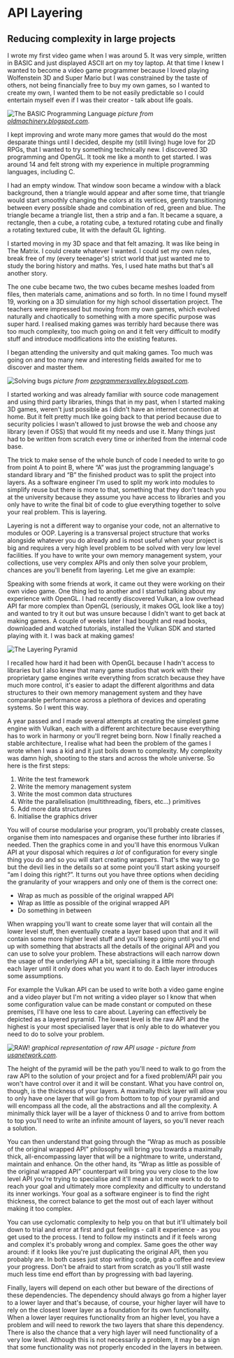 # API Layering
## Reducing complexity in large projects

I wrote my first video game when I was around 5. It was very simple, written in BASIC and just displayed
ASCII art on my toy laptop. At that time I knew I wanted to become a video game programmer because I loved
playing Wolfenstein 3D and Super Mario but I was constrained by the taste of others, not being financially
free to buy my own games, so I wanted to create my own, I wanted them to be not easily predictable so I
could entertain myself even if I was their creator - talk about life goals.

![The BASIC Programming Language](../../assets/posts/2020/basic-interpreter.png)
*picture from [oldmachinery.blogspot.com](https://oldmachinery.blogspot.com/2014/11/basic-interpreter.html).*

I kept improving and wrote many more games that would do the most desparate things until I decided,
despite my (still living) huge love for 2D RPGs, that I wanted to try something technically new.
I discovered 3D programming and OpenGL. It took me like a month to get started. I was around 14 and
felt strong with my experience in multiple programming languages, including C.

I had an empty window.
That window soon became a window with a black background, then a triangle would appear and after some
time, that triangle would start smoothly changing the colors at its vertices, gently transitioning between
every possible shade and combination of red, green and blue. The triangle became a triangle list, then
a strip and a fan. It became a square, a rectangle, then a cube, a rotating cube, a textured rotating
cube and finally a rotating textured cube, lit with the default GL lighting.

I started moving in my 3D
space and that felt amazing. It was like being in The Matrix. I could create whatever I wanted. I could
set my own rules, break free of my (every teenager's) strict world that just wanted me to study the boring
history and maths. Yes, I used hate maths but that's all another story.

The one cube became two, the two cubes became meshes loaded from files, then materials came,
animations and so forth. In no time I found myself 19, working on a 3D simulation for my high school
dissertation project. The teachers were impressed but moving from my own games, which evolved naturally
and chaotically to something with a more specific purpose was super hard. I realised making games was
terribly hard because there was too much complexity, too much going on and it felt very difficult to
modify stuff and introduce modifications into the existing features.

I began attending the university and quit making games. Too much was going on and too many new and
interesting fields awaited for me to discover and master them.

![Solving bugs](../../assets/posts/2020/solving-bugs.jpg)
*picture from [programmersvalley.blogspot.com](http://programmersvalley.blogspot.com/2014/04/best-famous-programming-memes.html).*

I started working and was already familiar with source code management and using third party libraries,
things that in my past, when I started making 3D games, weren't just possible as I didn't have an internet
connection at home. But it felt pretty much like going back to that period because due to security policies I wasn't allowed to just browse the web and choose any library (even if
OSS) that would fit my needs and use it. Many things just had to be written from scratch every time or
inherited from the internal code base.

The trick to make sense of the whole bunch of code I needed to
write to go from point A to point B, where &#x201c;A&#x201d; was just the programming language's standard library and &#x201c;B&#x201d;
the finished product was to split the project into layers. As a software engineer I'm used to split my
work into modules to simplify reuse but there is more to that, something that they don't teach you at
the university because they assume you have access to libraries and you only have to write the final bit
of code to glue everything together to solve your real problem. This is layering.

Layering is not a different way to organise your code, not an alternative to modules or OOP. Layering is
a transversal project structure that works alongside whatever you do already and is most useful when
your project is big and requires a very high level problem to be solved with very low level facilities. If you have to write your own memory
management system, your collections, use very complex APIs and only then solve your problem, chances are
you'll benefit from layering. Let me give an example:

Speaking with some friends at work, it came out they were working on their own video game. One thing
led to another and I started talking about my experience with OpenGL. I had recently discovered Vulkan,
a low overhead API far more complex than OpenGL (seriously, it makes OGL look like a toy) and wanted
to try it out but was unsure because I didn't want to get back at making games. A couple of weeks later
I had bought and read books, downloaded and watched tutorials, installed the Vulkan SDK and started
playing with it. I was back at making games!

![The Layering Pyramid](../../assets/posts/2020/layering-pyramid.svg)

I recalled how hard it had been with OpenGL because I hadn't
access to libraries but I also knew that many game studios that work with their proprietary game
engines write everything from scratch because they have much more control, it's easier to adapt the different
algorithms and data structures to their own memory management system and they have comparable performance
across a plethora of devices and operating systems. So I went this way.

A year passed and I made several attempts at creating the simplest game engine with Vulkan, each
with a different architecture because everything has to work in harmony or you'll regret being born. Now
I finally reached a stable architecture, I realise what had been the problem of the games I wrote when I
was a kid and it just boils down to complexity. My complexity was damn high, shooting to the stars and
across the whole universe. So here is the first steps:

1. Write the test framework
2. Write the memory management system
3. Write the most common data structures
4. Write the parallelisation (multithreading, fibers, etc...) primitives
5. Add more data structures
6. Initialise the graphics driver

You will of course modularise your program, you'll probably create classes, organise them into namespaces
and organise these further into libraries if needed. Then the graphics come in and you'll have this
enormous Vulkan API at your disposal which requires *a lot* of configuration for every single thing you
do and so you will start creating wrappers. That's the way to go but the devil lies in the details so
at some point you'll start asking yourself &#x201c;am I doing this right?&#x201d;. It turns out you have three options
when deciding the granularity of your wrappers and only one of them is the correct one:

* Wrap as much as possible of the original wrapped API
* Wrap as little as possible of the original wrapped API
* Do something in between

When wrapping you'll want to create some layer that will contain all the lower level stuff, then eventually
create a layer based upon that and it will contain some more higher level stuff and you'll keep going until
you'll end up with something that abstracts all the details of the original API and you can use to solve
your problem. These abstractions will each narrow down the usage of the underlying API a bit, specialising
it a little more through each layer until it only does what you want it to do. Each layer introduces some
assumptions.

For example the Vulkan API can be used to write both a video game engine and a video player
but I'm not writing a video player so I know that when some configuration value can be made constant or
computed on these premises, I'll have one less to care about. Layering can effectively be depicted as
a layered pyramid. The lowest level is the raw API and the highest is your most specialised layer that
is only able to do whatever you need to do to solve your problem.

![RAW!](../../assets/posts/2020/raw.png)
*graphical representation of raw API usage - picture from [usanetwork.com](https://www.usanetwork.com/wwe/episode-guide/episode-16-wwe-raw-recap-april-16-2018).*

The height of the pyramid will be the path you'll need to walk to go from the raw API to the solution of
your project and for a fixed problem/API pair you won't have control over it and it will be constant.
What you have control on, though, is the thickness of your layers. A maximally thick layer will allow you
to only have one layer that will go from bottom to top of your pyramid and will encompass all the code,
all the abstractions and all the complexity. A minimally thick layer will be a layer of thickness 0 and
to arrive from bottom to top you'll need to write an infinite amount of layers, so you'll never reach
a solution.

You can then understand that going through the &#x201c;Wrap as much as possible of the original wrapped API&#x201d;
philosophy will bring you towards a maximally thick, all-encompassing layer that will be a nightmare
to write, understand, maintain and enhance. On the other hand, its &#x201c;Wrap as little as possible of the
original wrapped API&#x201d; counterpart will bring you very close to the low level API you're trying to
specialise and it'll mean a lot more work to do to reach your goal and ultimately more complexity
and difficulty to understand its inner workings. Your goal as a software engineer is to find the
right thickness, the correct balance to get the most out of each layer without making it too complex.

You can use cyclomatic complexity to help you on that but it'll ultimately boil down to trial and error
at first and gut feelings - call it experience - as you get used to the process. I tend to follow my
instincts and if it feels wrong and complex it's probably wrong and complex. Same goes the other way
around: if it looks like you're just duplicating the original API, then you probably are. In both
cases just stop writing code, grab a coffee and review your progress. Don't be afraid to start from
scratch as you'll still waste much less time end effort than by progressing with bad layering.

Finally, layers will depend on each other but beware of the directions of these dependencies. The dependency should always go from a higher layer to a lower layer and that's because, of course, your higher layer will have to rely on the closest lower layer as a foundation for its own functionality. When a lower layer requires functionality from an higher level, you have a problem and will need to rework the
two layers that share this dependency. There is also the chance that a very high layer will need functionality of a very low level. Although this is not necessarily a problem, it may be a sign that some
functionality was not properly encoded in the layers in between.
